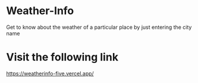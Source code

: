 # Weather-Info
Get to know about the weather of a particular place by just entering the city name

# Visit the following link 
https://weatherinfo-five.vercel.app/
